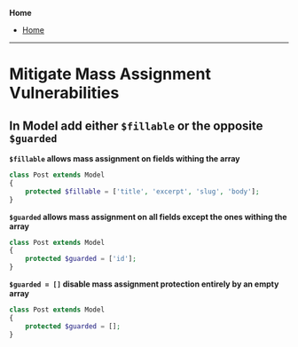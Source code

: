**Home**
- [Home](../index.md)
---

# Mitigate Mass Assignment Vulnerabilities

## In Model add either `$fillable` or the opposite `$guarded`

**`$fillable` allows mass assignment on fields withing the array**
```php
class Post extends Model
{
    protected $fillable = ['title', 'excerpt', 'slug', 'body'];
}
```

**`$guarded` allows mass assignment on all fields except the ones withing the array**
```php
class Post extends Model
{
    protected $guarded = ['id'];
}
```

**`$guarded = []` disable mass assignment protection entirely by an empty array**
```php
class Post extends Model
{
    protected $guarded = [];
}
